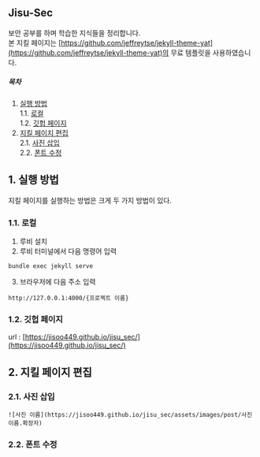 ## Jisu-Sec
보안 공부를 하며 학습한 지식들을 정리합니다.  
본 지킬 페이지는 [https://github.com/jeffreytse/jekyll-theme-yat](https://github.com/jeffreytse/jekyll-theme-yat)의 무료 템플릿을 사용하였습니다.

##### 목차
1. [실행 방법](#1-실행-방법)  
  1.1. [로컬](#11-로컬)  
  1.2. [깃헙 페이지](#12-깃헙-페이지)  
2. [지킬 페이지 편집](#2-지킬-페이지-편집)  
  2.1. [사진 삽입](#21-사진-삽입)  
  2.2. [폰트 수정](#22-폰트-수정)  

## 1. 실행 방법
지킬 페이지를 실행하는 방법은 크게 두 가지 방법이 있다.
### 1.1. 로컬
1. 루비 설치
2. 루비 터미널에서 다음 명령어 입력
  ```shell
  bundle exec jekyll serve
  ```
3. 브라우저에 다음 주소 입력
  ```url
  http://127.0.0.1:4000/{프로젝트 이름}
  ```
### 1.2. 깃헙 페이지
url : [https://jisoo449.github.io/jisu_sec/](https://jisoo449.github.io/jisu_sec/)

## 2. 지킬 페이지 편집
### 2.1. 사진 삽입
  ```
  ![사진 이름](https://jisoo449.github.io/jisu_sec/assets/images/post/사진이름.확장자)
  ```
### 2.2. 폰트 수정
